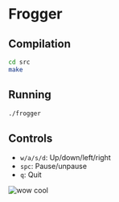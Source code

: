 # Frogger

## Compilation

```sh
cd src
make
```

## Running

```sh
./frogger
```

## Controls

* `w/a/s/d`: Up/down/left/right
* `spc`: Pause/unpause
* `q`: Quit

![wow cool](http://i.imgur.com/ShWMgvw.png)
